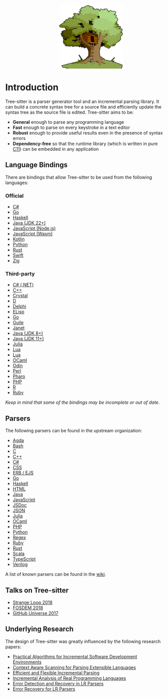 <div style="display: flex; justify-content: center; margin-left: 36px;">
    <a href="./"><img src="assets/images/tree-sitter-small.png" width="200" height="200" alt="Tree-sitter logo" /></a>
</div>

# Introduction

Tree-sitter is a parser generator tool and an incremental parsing library. It can build a concrete syntax tree for a source
file and efficiently update the syntax tree as the source file is edited. Tree-sitter aims to be:

- **General** enough to parse any programming language
- **Fast** enough to parse on every keystroke in a text editor
- **Robust** enough to provide useful results even in the presence of syntax errors
- **Dependency-free** so that the runtime library (which is written in pure [C11](https://github.com/tree-sitter/tree-sitter/tree/master/lib)) can be embedded in any application

## Language Bindings

There are bindings that allow Tree-sitter to be used from the following languages:

### Official

- [C#](https://github.com/tree-sitter/csharp-tree-sitter)
- [Go](https://github.com/tree-sitter/go-tree-sitter)
- [Haskell](https://github.com/tree-sitter/haskell-tree-sitter)
- [Java (JDK 22+)](https://github.com/tree-sitter/java-tree-sitter)
- [JavaScript (Node.js)](https://github.com/tree-sitter/node-tree-sitter)
- [JavaScript (Wasm)](https://github.com/tree-sitter/tree-sitter/tree/master/lib/binding_web)
- [Kotlin](https://github.com/tree-sitter/kotlin-tree-sitter)
- [Python](https://github.com/tree-sitter/py-tree-sitter)
- [Rust](https://github.com/tree-sitter/tree-sitter/tree/master/lib/binding_rust)
- [Swift](https://github.com/tree-sitter/swift-tree-sitter)
- [Zig](https://github.com/tree-sitter/zig-tree-sitter)

### Third-party

- [C# (.NET)](https://github.com/zabbius/dotnet-tree-sitter)
- [C++](https://github.com/nsumner/cpp-tree-sitter)
- [Crystal](https://github.com/crystal-lang-tools/crystal-tree-sitter)
- [D](https://github.com/aminya/d-tree-sitter)
- [Delphi](https://github.com/modersohn/delphi-tree-sitter)
- [ELisp](https://www.gnu.org/software/emacs/manual/html_node/elisp/Parsing-Program-Source.html)
- [Go](https://github.com/alexaandru/go-tree-sitter-bare)
- [Guile](https://github.com/Z572/guile-ts)
- [Janet](https://github.com/sogaiu/janet-tree-sitter)
- [Java (JDK 8+)](https://github.com/bonede/tree-sitter-ng)
- [Java (JDK 11+)](https://github.com/seart-group/java-tree-sitter)
- [Julia](https://github.com/MichaelHatherly/TreeSitter.jl)
- [Lua](https://github.com/euclidianAce/ltreesitter)
- [Lua](https://github.com/xcb-xwii/lua-tree-sitter)
- [OCaml](https://github.com/semgrep/ocaml-tree-sitter-core)
- [Odin](https://github.com/laytan/odin-tree-sitter)
- [Perl](https://metacpan.org/pod/Text::Treesitter)
- [Pharo](https://github.com/Evref-BL/Pharo-Tree-Sitter)
- [PHP](https://github.com/soulseekah/ext-treesitter)
- [R](https://github.com/DavisVaughan/r-tree-sitter)
- [Ruby](https://github.com/Faveod/ruby-tree-sitter)

_Keep in mind that some of the bindings may be incomplete or out of date._

## Parsers

The following parsers can be found in the upstream organization:

- [Agda](https://github.com/tree-sitter/tree-sitter-agda)
- [Bash](https://github.com/tree-sitter/tree-sitter-bash)
- [C](https://github.com/tree-sitter/tree-sitter-c)
- [C++](https://github.com/tree-sitter/tree-sitter-cpp)
- [C#](https://github.com/tree-sitter/tree-sitter-c-sharp)
- [CSS](https://github.com/tree-sitter/tree-sitter-css)
- [ERB / EJS](https://github.com/tree-sitter/tree-sitter-embedded-template)
- [Go](https://github.com/tree-sitter/tree-sitter-go)
- [Haskell](https://github.com/tree-sitter/tree-sitter-haskell)
- [HTML](https://github.com/tree-sitter/tree-sitter-html)
- [Java](https://github.com/tree-sitter/tree-sitter-java)
- [JavaScript](https://github.com/tree-sitter/tree-sitter-javascript)
- [JSDoc](https://github.com/tree-sitter/tree-sitter-jsdoc)
- [JSON](https://github.com/tree-sitter/tree-sitter-json)
- [Julia](https://github.com/tree-sitter/tree-sitter-julia)
- [OCaml](https://github.com/tree-sitter/tree-sitter-ocaml)
- [PHP](https://github.com/tree-sitter/tree-sitter-php)
- [Python](https://github.com/tree-sitter/tree-sitter-python)
- [Regex](https://github.com/tree-sitter/tree-sitter-regex)
- [Ruby](https://github.com/tree-sitter/tree-sitter-ruby)
- [Rust](https://github.com/tree-sitter/tree-sitter-rust)
- [Scala](https://github.com/tree-sitter/tree-sitter-scala)
- [TypeScript](https://github.com/tree-sitter/tree-sitter-typescript)
- [Verilog](https://github.com/tree-sitter/tree-sitter-verilog)

A list of known parsers can be found in the [wiki](https://github.com/tree-sitter/tree-sitter/wiki/List-of-parsers).

## Talks on Tree-sitter

- [Strange Loop 2018](https://www.thestrangeloop.com/2018/tree-sitter---a-new-parsing-system-for-programming-tools.html)
- [FOSDEM 2018](https://www.youtube.com/watch?v=0CGzC_iss-8)
- [GitHub Universe 2017](https://www.youtube.com/watch?v=a1rC79DHpmY)

## Underlying Research

The design of Tree-sitter was greatly influenced by the following research papers:

- [Practical Algorithms for Incremental Software Development Environments](https://www2.eecs.berkeley.edu/Pubs/TechRpts/1997/CSD-97-946.pdf)
- [Context Aware Scanning for Parsing Extensible Languages](https://www-users.cse.umn.edu/~evw/pubs/vanwyk07gpce/vanwyk07gpce.pdf)
- [Efficient and Flexible Incremental Parsing](https://harmonia.cs.berkeley.edu/papers/twagner-parsing.pdf)
- [Incremental Analysis of Real Programming Languages](https://harmonia.cs.berkeley.edu/papers/twagner-glr.pdf)
- [Error Detection and Recovery in LR Parsers](https://web.archive.org/web/20240302031213/https://what-when-how.com/compiler-writing/bottom-up-parsing-compiler-writing-part-13)
- [Error Recovery for LR Parsers](https://apps.dtic.mil/sti/pdfs/ADA043470.pdf)
